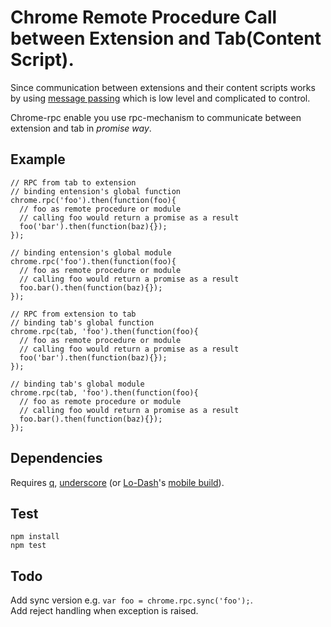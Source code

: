 # Chrome Remote Procedure Call between Extension and Tab(Content Script). #
Since communication between extensions and their content scripts works by using
[message passing](http://code.google.com/chrome/extensions/messaging.html)
which is low level and complicated to control.

Chrome-rpc enable you use rpc-mechanism to communicate between extension and tab in *promise way*.

## Example ##
    // RPC from tab to extension
    // binding entension's global function
    chrome.rpc('foo').then(function(foo){
      // foo as remote procedure or module
      // calling foo would return a promise as a result
      foo('bar').then(function(baz){});
    });

    // binding entension's global module
    chrome.rpc('foo').then(function(foo){
      // foo as remote procedure or module
      // calling foo would return a promise as a result
      foo.bar().then(function(baz){});
    });

    // RPC from extension to tab
    // binding tab's global function
    chrome.rpc(tab, 'foo').then(function(foo){
      // foo as remote procedure or module
      // calling foo would return a promise as a result
      foo('bar').then(function(baz){});
    });

    // binding tab's global module
    chrome.rpc(tab, 'foo').then(function(foo){
      // foo as remote procedure or module
      // calling foo would return a promise as a result
      foo.bar().then(function(baz){});
    });

## Dependencies ##
Requires [q](https://github.com/kriskowal/q/),
[underscore](https://github.com/documentcloud/underscore/)
(or [Lo-Dash](https://github.com/bestiejs/lodash/)'s
[mobile build](https://github.com/bestiejs/lodash/issues/54)).

## Test ##
    npm install
    npm test

## Todo ##
Add sync version e.g. `var foo = chrome.rpc.sync('foo');`.  
Add reject handling when exception is raised.
